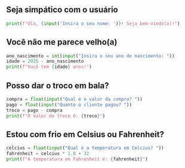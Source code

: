 ## Seja simpático com o usuário

```python
print(f"Olá, {input('Insira o seu nome: ')}! Seja bem-vindo(a)!")
```

## Você não me parece velho(a)

```python
ano_nascimento = int(input("Insira o seu ano de nascimento: "))
idade = 2025 - ano_nascimento
print(f"Você tem {idade} anos!")
```

## Posso dar o troco em bala?

```python
compra = float(input("Qual é o valor da compra? "))
pago = float(input("Quanto o cliente pagou? "))
troco = pago - compra
print(f"O valor do troco é: {troco}")
```

## Estou com frio em Celsius ou Fahrenheit?

```python
celcius = float(input("Qual é a temperatura em Celcius? "))
fahrenheit = celcius * 1.8 + 32
print(f"A temperatura em Fahrenheit é: {fahrenheit}")
```
